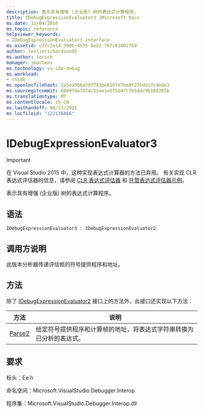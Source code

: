 ```yaml
---
description: 表示具有增强 (企业版) 树的表达式计算程序。
title: IDebugExpressionEvaluator3 |Microsoft Docs
ms.date: 11/04/2016
ms.topic: reference
helpviewer_keywords:
- IDebugExpressionEvaluator3 interface
ms.assetid: c27c2a14-300b-4535-be22-767c83602f69
author: leslierichardson95
ms.author: lerich
manager: jmartens
ms.technology: vs-ide-debug
ms.workload:
- vssdk
ms.openlocfilehash: 2a5ea566a7d7741be8157e7be8f235dd17c9ede3
ms.sourcegitcommit: 68897da7d74c31ae1ebf5d47c7b5ddc9b108265b
ms.translationtype: MT
ms.contentlocale: zh-CN
ms.lasthandoff: 08/13/2021
ms.locfileid: "122138466"
---
```

# <a name="idebugexpressionevaluator3"></a>IDebugExpressionEvaluator3
> [!IMPORTANT]
> 在 Visual Studio 2015 中，这种实现表达式计算器的方法已弃用。 有关实现 CLR 表达式评估器的信息，请参阅 [CLR 表达式评估器](https://github.com/Microsoft/ConcordExtensibilitySamples/wiki/CLR-Expression-Evaluators) 和 [托管表达式评估器示例](https://github.com/Microsoft/ConcordExtensibilitySamples/wiki/Managed-Expression-Evaluator-Sample)。

 表示具有增强 (企业版) 树的表达式计算程序。

## <a name="syntax"></a>语法

```
IDebugExpressionEvaluator3 : IDebugExpressionEvaluator2
```

## <a name="notes-for-callers"></a>调用方说明
 此版本分析器传递评估帧的符号提供程序和地址。

## <a name="methods"></a>方法
 除了 [IDebugExpressionEvaluator2](../../../extensibility/debugger/reference/idebugexpressionevaluator2.md) 接口上的方法外，此接口还实现以下方法：

|方法|说明|
|------------|-----------------|
|[Parse2](../../../extensibility/debugger/reference/idebugexpressionevaluator3-parse2.md)|给定符号提供程序和计算帧的地址，将表达式字符串转换为已分析的表达式。|

## <a name="requirements"></a>要求
 标头：Ee.h

 命名空间：Microsoft.VisualStudio.Debugger.Interop

 程序集：Microsoft.VisualStudio.Debugger.Interop.dll
